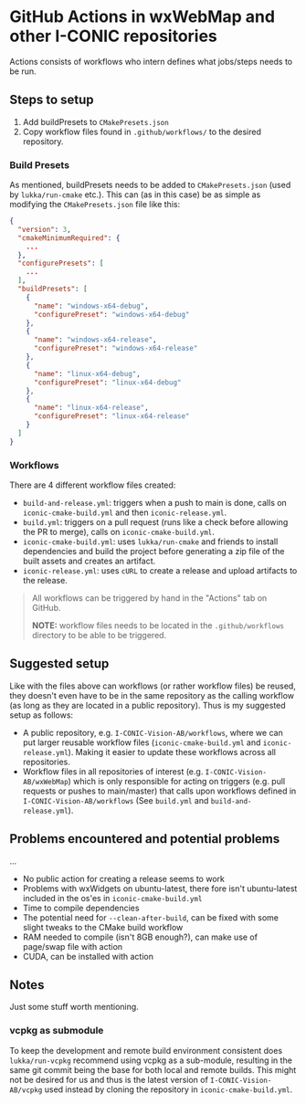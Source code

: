 # GitHub Actions in wxWebMap and other I-CONIC repositories
Actions consists of workflows who intern defines what jobs/steps needs to be run.

## Steps to setup

1. Add buildPresets to `CMakePresets.json`
2. Copy workflow files found in `.github/workflows/` to the desired repository.

### Build Presets
As mentioned, buildPresets needs to be added to `CMakePresets.json` (used by `lukka/run-cmake` etc.). This can (as in this case) be as simple as modifying the `CMakePresets.json` file like this:

```json
{
  "version": 3,
  "cmakeMinimumRequired": {
    ...
  },
  "configurePresets": [
    ...
  ],
  "buildPresets": [
    {
      "name": "windows-x64-debug",
      "configurePreset": "windows-x64-debug"
    },
    {
      "name": "windows-x64-release",
      "configurePreset": "windows-x64-release"
    },
    {
      "name": "linux-x64-debug",
      "configurePreset": "linux-x64-debug"
    },
    {
      "name": "linux-x64-release",
      "configurePreset": "linux-x64-release"
    }
  ]
}
```

### Workflows
There are 4 different workflow files created:

- `build-and-release.yml`: triggers when a push to main is done, calls on `iconic-cmake-build.yml` and then `iconic-release.yml`.
- `build.yml`: triggers on a pull request (runs like a check before allowing the PR to merge), calls on `iconic-cmake-build.yml`.
- `iconic-cmake-build.yml`: uses `lukka/run-cmake` and friends to install dependencies and build the project before generating a zip file of the built assets and creates an artifact.
- `iconic-release.yml`: uses `cURL` to create a release and upload artifacts to the release.

> All workflows can be triggered by hand in the "Actions" tab on GitHub.
> 
> **NOTE:** workflow files needs to be located in the `.github/workflows` directory to be able to be triggered.

## Suggested setup
Like with the files above can workflows (or rather workflow files) be reused, they doesn't even have to be in the same repository as the calling workflow (as long as they are located in a public repository). Thus is my suggested setup as follows:

- A public repository, e.g. `I-CONIC-Vision-AB/workflows`, where we can put larger reusable workflow files (`iconic-cmake-build.yml` and `iconic-release.yml`). Making it easier to update these workflows across all repositories.
- Workflow files in all repositories of interest (e.g. `I-CONIC-Vision-AB/wxWebMap`) which is only responsible for acting on triggers (e.g. pull requests or pushes to main/master) that calls upon workflows defined in `I-CONIC-Vision-AB/workflows` (See `build.yml` and `build-and-release.yml`).

## Problems encountered and potential problems
...

- No public action for creating a release seems to work
- Problems with wxWidgets on ubuntu-latest, there fore isn't ubuntu-latest included in the os'es in `iconic-cmake-build.yml`
- Time to compile dependencies
- The potential need for `--clean-after-build`, can be fixed with some slight tweaks to the CMake build workflow
- RAM needed to compile (isn't 8GB enough?), can make use of page/swap file with action
- CUDA, can be installed with action

## Notes
Just some stuff worth mentioning.

### vcpkg as submodule
To keep the development and remote build environment consistent does `lukka/run-vcpkg` recommend using vcpkg as a sub-module, resulting in the same git commit being the base for both local and remote builds. This might not be desired for us and thus is the latest version of `I-CONIC-Vision-AB/vcpkg` used instead by cloning the repository in `iconic-cmake-build.yml`.
